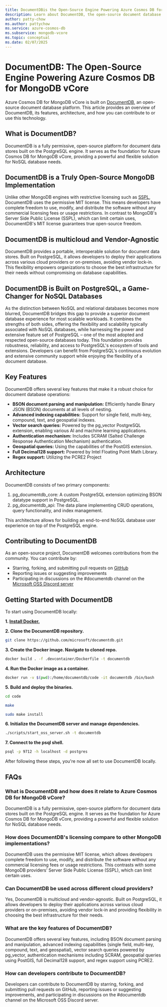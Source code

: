 ```yaml
---
title: DocumentDBis the Open-Source Engine Powering Azure Cosmos DB for MongoDB vCore
description: Learn about DocumentDB, the open-source document database platform that powers Azure Cosmos DB for MongoDB vCore, its features, architecture, and how to get started.
author: patty-chow
ms.author: pattychow
ms.service: azure-cosmos-db
ms.subservice: mongodb-vcore
ms.topic: conceptual
ms.date: 02/07/2025
---
```


# DocumentDB: The Open-Source Engine Powering Azure Cosmos DB for MongoDB vCore

Azure Cosmos DB for MongoDB vCore is built on [DocumentDB](https://aka.ms/documentdb_github), an open-source document database platform. This article provides an overview of DocumentDB, its features, architecture, and how you can contribute to or use this technology.

## What is DocumentDB?

DocumentDB is a fully permissive, open-source platform for document data stores built on the PostgreSQL engine. It serves as the foundation for Azure Cosmos DB for MongoDB vCore, providing a powerful and flexible solution for NoSQL database needs.

## DocumentDB is a Truly Open-Source MongoDB Implementation

Unlike other MongoDB engines with restrictive licensing such as [SSPL](https://en.wikipedia.org/wiki/Server_Side_Public_License), DocumentDB uses the permissive MIT license. This means developers have complete freedom to use, modify, and distribute the software without any commercial licensing fees or usage restrictions. In contrast to MongoDB's Server Side Public License (SSPL), which can limit certain uses, DocumentDB's MIT license guarantees true open-source freedom.

## DocumentDB is multicloud and Vendor-Agnostic

DocumentDB provides a portable, interoperable solution for document data stores. Built on PostgreSQL, it allows developers to deploy their applications across various cloud providers or on-premises, avoiding vendor lock-in. This flexibility empowers organizations to choose the best infrastructure for their needs without compromising on database capabilities.

## DocumentDB is Built on PostgreSQL, a Game-Changer for NoSQL Databases

As the distinction between NoSQL and relational databases becomes more blurred, DocumentDB bridges this gap to provide a superior document database experience for most scalable workloads. It combines the strengths of both sides, offering the flexibility and scalability typically associated with NoSQL databases, while harnessing the power and extensive feature set of PostgreSQL – one of the most adopted and respected open-source databases today.
This foundation provides robustness, reliability, and access to PostgreSQL's ecosystem of tools and extensions. Developers can benefit from PostgreSQL's continuous evolution and extensive community support while enjoying the flexibility of a document database.

## Key Features

DocumentDB offers several key features that make it a robust choice for document database operations:
- **BSON document parsing and manipulation:** Efficiently handle Binary JSON (BSON) documents at all levels of nesting.
- **Advanced indexing capabilities:** Support for single field, multi-key, compound, text, and geospatial indexes.
- **Vector search queries:** Powered by the pg_vector PostgreSQL extension, enabling various AI and machine learning applications.
- **Authentication mechanism:** Includes SCRAM (Salted Challenge Response Authentication Mechanism) authentication.
- **Geospatial queries:** Using the capabilities of the PostGIS extension.
- **Full Decimal128 support:** Powered by Intel Floating Point Math Library.
- **Regex support:** Utilizing the PCRE2 Project

## Architecture

DocumentDB consists of two primary components:

1.	pg_documentdb_core: A custom PostgreSQL extension optimizing BSON datatype support in PostgreSQL.
2.	pg_documentdb_api: The data plane implementing CRUD operations, query functionality, and index management.

This architecture allows for building an end-to-end NoSQL database user experience on top of the PostgreSQL engine.

## Contributing to DocumentDB

As an open-source project, DocumentDB welcomes contributions from the community. You can contribute by:
- Starring, forking, and submitting pull requests on [GitHub](https://aka.ms/documentdb_github)
- Reporting issues or suggesting improvements
- Participating in discussions on the #documentdb channel on the [Microsoft OSS Discord server](https://aka.ms/documentdb_discord)

## Getting Started with DocumentDB

To start using DocumentDB locally:

**1. [Install Docker.](https://docs.docker.com/engine/install/)**

**2. Clone the DocumentDB repository.**
```bash
git clone https://github.com/microsoft/documentdb.git
```

**3. Create the Docker image. Navigate to cloned repo.**
```bash
docker build . -f .devcontainer/Dockerfile -t documentdb 
```

**4. Run the Docker image as a container.**
```bash
docker run -v $(pwd):/home/documentdb/code -it documentdb /bin/bash 
```

**5. Build and deploy the binaries.**
```bash
cd code
```
```bash
make
```
```bash
sudo make install
```

**6. Initialize the DocumentDB server and manage dependencies.**

```bash
./scripts/start_oss_server.sh -t documentdb
```

**7. Connect to the psql shell.**
```bash
psql -p 9712 -h localhost -d postgres
```
After following these steps, you're now all set to use DocumentDB locally.

## FAQs

### What is DocumentDB and how does it relate to Azure Cosmos DB for MongoDB vCore?

DocumentDB is a fully permissive, open-source platform for document data stores built on the PostgreSQL engine. It serves as the foundation for Azure Cosmos DB for MongoDB vCore, providing a powerful and flexible solution for NoSQL database needs.

### How does DocumentDB's licensing compare to other MongoDB implementations?

DocumentDB uses the permissive MIT license, which allows developers complete freedom to use, modify, and distribute the software without any commercial 
licensing fees or usage restrictions. This contrasts with some MongoDB providers’ Server Side Public License (SSPL), which can limit certain uses.

### Can DocumentDB be used across different cloud providers?

Yes, DocumentDB is multicloud and vendor-agnostic. Built on PostgreSQL, it allows developers to deploy their applications across various cloud providers or on-premises, avoiding vendor lock-in and providing flexibility in choosing the best infrastructure for their needs.

### What are the key features of DocumentDB?

DocumentDB offers several key features, including BSON document parsing and manipulation, advanced indexing capabilities (single field, multi-key, compound, text, and geospatial), vector search queries powered by pg_vector, authentication mechanisms including SCRAM, geospatial queries using PostGIS, full Decimal128 support, and regex support using PCRE2.

### How can developers contribute to DocumentDB?

Developers can contribute to DocumentDB by starring, forking, and submitting pull requests on GitHub, reporting issues or suggesting improvements, and participating in discussions on the #documentdb channel on the Microsoft OSS Discord server.